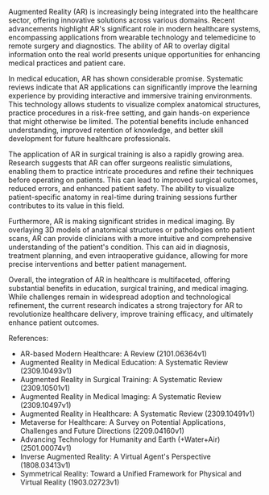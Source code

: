 Augmented Reality (AR) is increasingly being integrated into the healthcare sector, offering innovative solutions across various domains. Recent advancements highlight AR's significant role in modern healthcare systems, encompassing applications from wearable technology and telemedicine to remote surgery and diagnostics. The ability of AR to overlay digital information onto the real world presents unique opportunities for enhancing medical practices and patient care.

In medical education, AR has shown considerable promise. Systematic reviews indicate that AR applications can significantly improve the learning experience by providing interactive and immersive training environments. This technology allows students to visualize complex anatomical structures, practice procedures in a risk-free setting, and gain hands-on experience that might otherwise be limited. The potential benefits include enhanced understanding, improved retention of knowledge, and better skill development for future healthcare professionals.

The application of AR in surgical training is also a rapidly growing area. Research suggests that AR can offer surgeons realistic simulations, enabling them to practice intricate procedures and refine their techniques before operating on patients. This can lead to improved surgical outcomes, reduced errors, and enhanced patient safety. The ability to visualize patient-specific anatomy in real-time during training sessions further contributes to its value in this field.

Furthermore, AR is making significant strides in medical imaging. By overlaying 3D models of anatomical structures or pathologies onto patient scans, AR can provide clinicians with a more intuitive and comprehensive understanding of the patient's condition. This can aid in diagnosis, treatment planning, and even intraoperative guidance, allowing for more precise interventions and better patient management.

Overall, the integration of AR in healthcare is multifaceted, offering substantial benefits in education, surgical training, and medical imaging. While challenges remain in widespread adoption and technological refinement, the current research indicates a strong trajectory for AR to revolutionize healthcare delivery, improve training efficacy, and ultimately enhance patient outcomes.

References:
- AR-based Modern Healthcare: A Review (2101.06364v1)
- Augmented Reality in Medical Education: A Systematic Review (2309.10493v1)
- Augmented Reality in Surgical Training: A Systematic Review (2309.10501v1)
- Augmented Reality in Medical Imaging: A Systematic Review (2309.10497v1)
- Augmented Reality in Healthcare: A Systematic Review (2309.10491v1)
- Metaverse for Healthcare: A Survey on Potential Applications, Challenges and Future Directions (2209.04160v1)
- Advancing Technology for Humanity and Earth (+Water+Air) (2501.00074v1)
- Inverse Augmented Reality: A Virtual Agent's Perspective (1808.03413v1)
- Symmetrical Reality: Toward a Unified Framework for Physical and Virtual Reality (1903.02723v1)